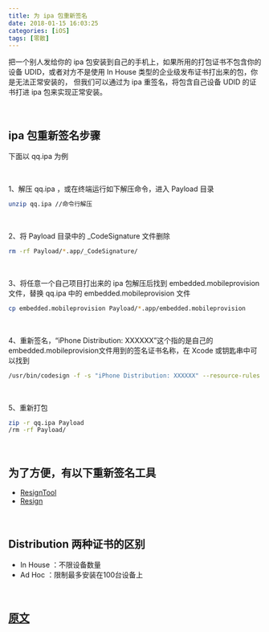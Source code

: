 ```yaml
---
title: 为 ipa 包重新签名
date: 2018-01-15 16:03:25
categories: [iOS]
tags: [零散]
---
```


把一个别人发给你的 ipa 包安装到自己的手机上，如果所用的打包证书不包含你的设备 UDID，或者对方不是使用 In House 类型的企业级发布证书打出来的包，你是无法正常安装的， 但我们可以通过为 ipa 重签名，将包含自己设备 UDID 的证书打进 ipa 包来实现正常安装。

<br>

## ipa 包重新签名步骤
下面以 qq.ipa 为例

<br>

1、解压 qq.ipa ，或在终端运行如下解压命令，进入 Payload 目录

``` zsh
unzip qq.ipa //命令行解压
```

<br>

2、将 Payload 目录中的 _CodeSignature 文件删除

``` zsh
rm -rf Payload/*.app/_CodeSignature/
```

<br>

3、将任意一个自己项目打出来的 ipa 包解压后找到 embedded.mobileprovision 文件，替换 qq.ipa 中的 embedded.mobileprovision 文件

``` zsh
cp embedded.mobileprovision Payload/*.app/embedded.mobileprovision
```

<br>

4、重新签名，“iPhone Distribution: XXXXXX”这个指的是自己的embedded.mobileprovision文件用到的签名证书名称，在 Xcode 或钥匙串中可以找到

``` zsh
/usr/bin/codesign -f -s "iPhone Distribution: XXXXXX" --resource-rules Payload/*.app/ResourceRules.plist Payload/*.app/
```

<br>

5、重新打包

``` zsh
zip -r qq.ipa Payload
/rm -rf Payload/
```





<br>

## 为了方便，有以下重新签名工具
* [ResignTool](https://github.com/InjoyDeng/ResignTool/tree/master/ResignTool)
* [Resign](https://github.com/LigeiaRowena/Resign)

<br>

## Distribution 两种证书的区别
* In House ：不限设备数量
* Ad Hoc ：限制最多安装在100台设备上

<br>

## [原文](https://www.jianshu.com/p/441f19fbdc5c)
